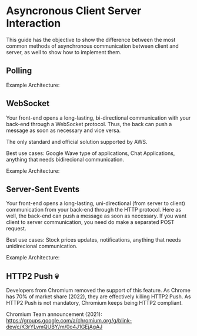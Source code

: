 # Asyncronous Client Server Interaction
This guide has the objective to show the difference between the most common methods of asynchronous communication between client and server, as well to show how to implement them.

## Polling

Example Architecture:

## WebSocket

Your front-end opens a long-lasting, bi-directional communication with your back-end through a WebSocket protocol. Thus, the back can push a message as soon as necessary and vice versa.

The only standard and official solution supported by AWS.

Best use cases: Google Wave type of applications, Chat Applications, anything that needs bidirecional communication.

Example Architecture:

## Server-Sent Events

Your front-end opens a long-lasting, uni-directional (from server to client) communication from your back-end through the HTTP protocol. Here as well, the back-end can push a message as soon as necessary. If you want client to server communication, you need do make a separated POST request.

Best use cases: Stock prices updates, notifications, anything that needs unidirecional communication.

Example Architecture:

## HTTP2 Push :skull:	

Developers from Chromium removed the support of this feature. As Chrome has 70% of market share (2022), they are effectively killing HTTP2 Push. As HTTP2 Push is not mandatory, Chromium keeps being HTTP2 compliant.

Chromium Team announcement (2021): https://groups.google.com/a/chromium.org/g/blink-dev/c/K3rYLvmQUBY/m/0o4J1GEjAgAJ
